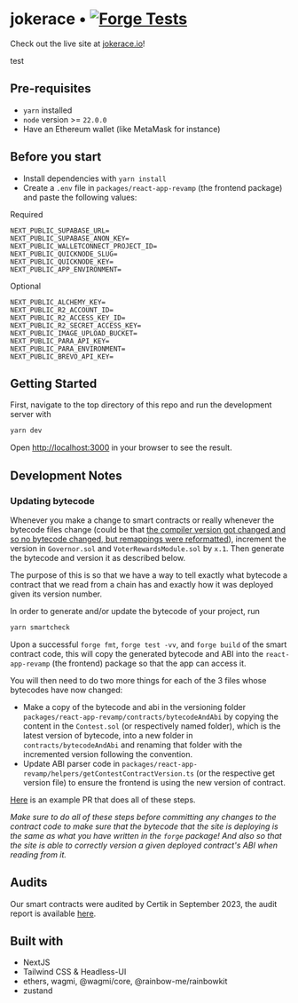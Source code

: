 # jokerace • [![Forge Tests](https://github.com/jk-labs-inc/jokerace/actions/workflows/forge_tests.yml/badge.svg)](https://github.com/JokeDAO/JokeDaoV2Dev/actions/workflows/forge_tests.yml)

Check out the live site at [jokerace.io](https://jokerace.io/)!

test

## Pre-requisites
- `yarn` installed
- `node` version >= `22.0.0`
- Have an Ethereum wallet (like MetaMask for instance)

## Before you start
- Install dependencies with `yarn install`
- Create a `.env` file in `packages/react-app-revamp` (the frontend package) and paste the following values:

Required
```
NEXT_PUBLIC_SUPABASE_URL=
NEXT_PUBLIC_SUPABASE_ANON_KEY=
NEXT_PUBLIC_WALLETCONNECT_PROJECT_ID=
NEXT_PUBLIC_QUICKNODE_SLUG=
NEXT_PUBLIC_QUICKNODE_KEY=
NEXT_PUBLIC_APP_ENVIRONMENT=
```

Optional
```
NEXT_PUBLIC_ALCHEMY_KEY=
NEXT_PUBLIC_R2_ACCOUNT_ID=
NEXT_PUBLIC_R2_ACCESS_KEY_ID=
NEXT_PUBLIC_R2_SECRET_ACCESS_KEY=
NEXT_PUBLIC_IMAGE_UPLOAD_BUCKET=
NEXT_PUBLIC_PARA_API_KEY=
NEXT_PUBLIC_PARA_ENVIRONMENT=
NEXT_PUBLIC_BREVO_API_KEY=
```

## Getting Started

First, navigate to the top directory of this repo and run the development server with

```bash
yarn dev
```

Open [http://localhost:3000](http://localhost:3000) in your browser to see the result.

## Development Notes

### Updating bytecode

Whenever you make a change to smart contracts or really whenever the bytecode files change (could be that [the compiler version got changed and so no bytecode changed, but remappings were reformatted](https://github.com/jk-labs-inc/jokerace/pull/509)), increment the version in `Governor.sol` and `VoterRewardsModule.sol` by `x.1`. Then generate the bytecode and version it as described below.

The purpose of this is so that we have a way to tell exactly what bytecode a contract that we read from a chain has and exactly how it was deployed given its version number.

In order to generate and/or update the bytecode of your project, run 

```bash
yarn smartcheck
```

Upon a successful `forge fmt`, `forge test -vv`, and `forge build` of the smart contract code, this will copy the generated bytecode and ABI into the `react-app-revamp` (the frontend) package so that the app can access it.

You will then need to do two more things for each of the 3 files whose bytecodes have now changed:
  - Make a copy of the bytecode and abi in the versioning folder `packages/react-app-revamp/contracts/bytecodeAndAbi` by copying the content in the `Contest.sol` (or respectively named folder), which is the latest version of bytecode, into a new folder in `contracts/bytecodeAndAbi` and renaming that folder with the incremented version following the convention.
  - Update ABI parser code in `packages/react-app-revamp/helpers/getContestContractVersion.ts` (or the respective get version file) to ensure the frontend is using the new version of contract.
  
[Here](https://github.com/jk-labs-inc/jokerace/pull/111/commits/79072b212e603bcca0418dd5057557379444194f) is an example PR that does all of these steps.

*Make sure to do all of these steps before committing any changes to the contract code to make sure that the bytecode that the site is deploying is the same as what you have written in the `forge` package! And also so that the site is able to correctly version a given deployed contract's ABI when reading from it.*

## Audits

Our smart contracts were audited by Certik in September 2023, the audit report is available [here](https://github.com/jk-labs-inc/jokerace-audits/blob/main/audit-reports/Sept23_Certik_Final_Report.pdf).

## Built with
- NextJS
- Tailwind CSS & Headless-UI
- ethers, wagmi, @wagmi/core, @rainbow-me/rainbowkit
- zustand
